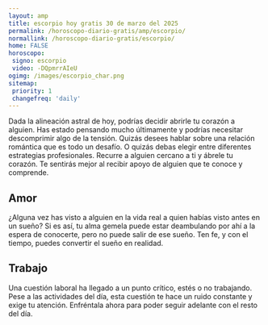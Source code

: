 ```yaml
---
layout: amp
title: escorpio hoy gratis 30 de marzo del 2025 
permalink: /horoscopo-diario-gratis/amp/escorpio/
normallink: /horoscopo-diario-gratis/escorpio/
home: FALSE
horoscopo:
 signo: escorpio
 video: -DQpmrrAIeU
ogimg: /images/escorpio_char.png
sitemap:
 priority: 1
 changefreq: 'daily'
---
```



Dada la alineación astral de hoy, podrías decidir abrirle tu corazón a alguien. Has estado pensando mucho últimamente y podrías necesitar descomprimir algo de la tensión. Quizás desees hablar sobre una relación romántica que es todo un desafío. O quizás debas elegir entre diferentes estrategias profesionales. Recurre a alguien cercano a ti y ábrele tu corazón. Te sentirás mejor al recibir apoyo de alguien que te conoce y comprende.

## Amor

¿Alguna vez has visto a alguien en la vida real a quien habías visto antes en un sueño? Si es así, tu alma gemela puede estar deambulando por ahí a la espera de conocerte, pero no puede salir de ese sueño. Ten fe, y con el tiempo, puedes convertir el sueño en realidad.

## Trabajo

Una cuestión laboral ha llegado a un punto crítico, estés o no trabajando. Pese a las actividades del día, esta cuestión te hace un ruido constante y exige tu atención. Enfréntala ahora para poder seguir adelante con el resto del día.